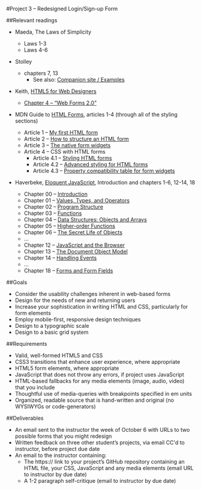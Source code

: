 #Project 3 – Redesigned Login/Sign-up Form

##Relevant readings

* Maeda, The Laws of Simplicity
  * Laws 1-3
  * Laws 4-6
* Stolley
  * chapters 7, 13
    * See also: [Companion site / Examples](http://sustainablewebdesign.com/book/examples/)

* Keith, [HTML5 for Web Designers](http://html5forwebdesigners.com/)
  * [Chapter 4 – &ldquo;Web Forms 2.0&rdquo;](http://html5forwebdesigners.com/forms/index.html)

* MDN Guide to [HTML Forms](https://developer.mozilla.org/en-US/docs/Web/Guide/HTML/Forms), articles 1-4 (through all of the styling sections)
  * Article 1 – [My first HTML form](https://developer.mozilla.orgen-US/docs/HTML/Forms/My_first_HTML_form)
  * Article 2 – [How to structure an HTML form](https://developer.mozilla.orgen-US/docs/HTML/Forms/How_to_structure_an_HTML_form)
  * Article 3 – [The native form widgets](https://developer.mozilla.orgen-US/docs/HTML/Forms/The_native_form_widgets)
  * Article 4 – CSS with HTML forms
    * Article 4.1 – [Styling HTML forms](https://developer.mozilla.orgen-US/docs/HTML/Forms/Styling_HTML_forms)
    * Article 4.2 – [Advanced styling for HTML forms](https://developer.mozilla.orgen-US/docs/Web/Guide/HTML/Forms/Advanced_styling_for_HTML_forms)
    * Article 4.3 – [Property compatibility table for form widgets](https://developer.mozilla.orgen-US/docs/Property_compatibility_table_for_form_widgets)

* Haverbeke, [Eloquent JavaScript](http://eloquentjavascript.net/), Introduction and chapters 1-6, 12-14, 18
  * Chapter 00 – [Introduction](http://eloquentjavascript.net/00_intro.html)
  * Chapter 01 – [Values, Types, and Operators](http://eloquentjavascript.net/01_values.html)
  * Chapter 02 – [Program Structure](http://eloquentjavascript.net/02_program_structure.html)
  * Chapter 03 – [Functions](http://eloquentjavascript.net/03_functions.html)
  * Chapter 04 – [Data Structures: Objects and Arrays](http://eloquentjavascript.net/04_data.html)
  * Chapter 05 – [Higher-order Functions](http://eloquentjavascript.net/05_higher_order.html)
  * Chapter 06 – [The Secret Life of Objects](http://eloquentjavascript.net/06_object.html)
  * …
  * Chapter 12 – [JavaScript and the Browser](http://eloquentjavascript.net/12_browser.html)
  * Chapter 13 – [The Document Object Model](http://eloquentjavascript.net/13_dom.html)
  * Chapter 14 – [Handling Events](http://eloquentjavascript.net/14_event.html)
  * …
  * Chapter 18 – [Forms and Form Fields](http://eloquentjavascript.net/18_forms.html)


##Goals

* Consider the usability challenges inherent in web-based forms
* Design for the needs of new and returning users
* Increase your sophistication in writing HTML and CSS, particularly for form elements
* Employ mobile-first, responsive design techniques
* Design to a typographic scale
* Design to a basic grid system


##Requirements

* Valid, well-formed HTML5 and CSS
* CSS3 transitions that enhance user experience, where appropriate
* HTML5 form elements, where appropriate
* JavaScript that does not throw any errors, if project uses JavaScript
* HTML-based fallbacks for any media elements (image, audio, video) that you include
* Thoughtful use of media-queries with breakpoints specified in em units
* Organized, readable source that is hand-written and original (no WYSIWYGs or code-generators)


##Deliverables

* An email sent to the instructor the week of October 6 with URLs to two possible forms that you might redesign
* Written feedback on three other student’s projects, via email CC'd to instructor, before project due date
* An email to the instructor containing:
  * The https:// link to your project’s GitHub repository containing an HTML file, your CSS, JavaScript and any media elements (email URL to instructor by due date)
  * A 1-2 paragraph self-critique (email to instructor by due date)



